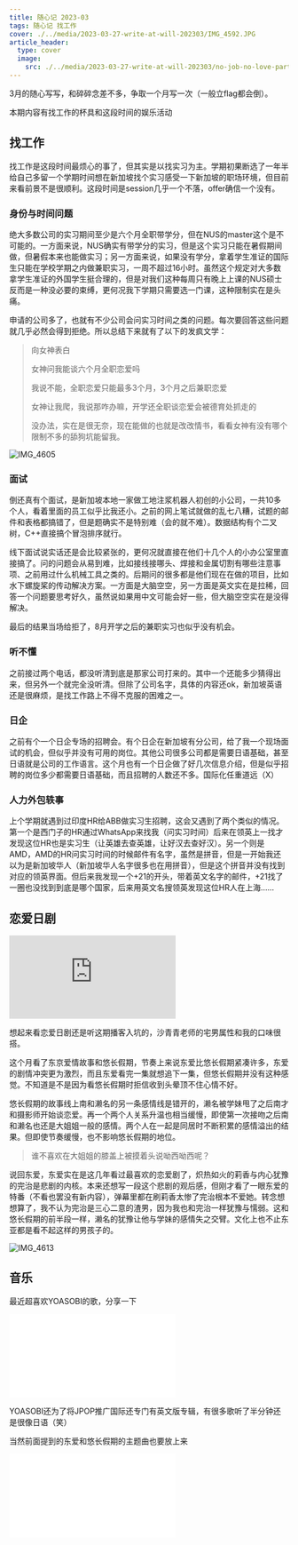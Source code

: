```yaml
---
title: 随心记 2023-03
tags: 随心记 找工作
cover: ./../media/2023-03-27-write-at-will-202303/IMG_4592.JPG
article_header:
  type: cover
  image:
    src: ./../media/2023-03-27-write-at-will-202303/no-job-no-love-party.png
---
```

3月的随心写写，和碎碎念差不多，争取一个月写一次（一般立flag都会倒）。

本期内容有找工作的杯具和这段时间的娱乐活动

<!--more-->

## 找工作

找工作是这段时间最烦心的事了，但其实是以找实习为主。学期初果断选了一年半给自己多留一个学期时间想在新加坡找个实习感受一下新加坡的职场环境，但目前来看前景不是很顺利。这段时间是session几乎一个不落，offer确信一个没有。

### 身份与时间问题

绝大多数公司的实习期间至少是六个月全职带学分，但在NUS的master这个是不可能的。一方面来说，NUS确实有带学分的实习，但是这个实习只能在暑假期间做，但暑假本来也能做实习；另一方面来说，如果没有学分，拿着学生准证的国际生只能在学校学期之内做兼职实习，一周不超过16小时。虽然这个规定对大多数拿学生准证的外国学生挺合理的，但是对我们这种每周只有晚上上课的NUS硕士反而是一种没必要的束缚，更何况我下学期只需要选一门课，这种限制实在是头痛。

申请的公司多了，也就有不少公司会问实习时间之类的问题。每次要回答这些问题就几乎必然会得到拒绝。所以总结下来就有了以下的发疯文学：

> 向女神表白
>
> 女神问我能谈六个月全职恋爱吗
>
> 我说不能，全职恋爱只能最多3个月，3个月之后兼职恋爱
>
> 女神让我爬，我说那咋办嘛，开学还全职谈恋爱会被德育处抓走的
>
> 没办法，实在是很无奈，现在能做的也就是改改情书，看看女神有没有哪个限制不多的舔狗坑能留我。

![IMG_4605](./../media/2023-03-27-write-at-will-202303/IMG_4605.JPEG)

### 面试

倒还真有个面试，是新加坡本地一家做工地注浆机器人初创的小公司，一共10多个人，看着里面的员工似乎比我还小。之前的网上笔试就做的乱七八糟，试题的邮件和表格都搞错了，但是题确实不是特别难（会的就不难）。数据结构有个二叉树，C++直接搞个冒泡排序就行。

线下面试说实话还是会比较紧张的，更何况就直接在他们十几个人的小办公室里直接搞了。问的问题会从易到难，比如接线接哪头、焊接和金属切割有哪些注意事项、之前用过什么机械工具之类的。后期问的很多都是他们现在在做的项目，比如水下螺旋桨的传动解决方案。一方面是大脑空空，另一方面是英文实在是拉稀，回答一个问题要思考好久，虽然说如果用中文可能会好一些，但大脑空空实在是没得解决。

最后的结果当场给拒了，8月开学之后的兼职实习也似乎没有机会。

### 听不懂

之前接过两个电话，都没听清到底是那家公司打来的。其中一个还能多少猜得出来，但另外一个就完全没听清。但除了公司名字，具体的内容还ok，新加坡英语还是很麻烦，是找工作路上不得不克服的困难之一。

### 日企

之前有个一个日企专场的招聘会。有个日企在新加坡有分公司，给了我一个现场面试的机会，但似乎并没有可用的岗位。其他公司很多公司都是需要日语基础，甚至日语就是公司的工作语言。这个月也有一个日企做了好几次信息介绍，但是似乎招聘的岗位多少都需要日语基础，而且招聘的人数还不多。国际化任重道远（X）

### 人力外包轶事

上个学期就遇到过印度HR给ABB做实习生招聘，这会又遇到了两个类似的情况。第一个是西门子的HR通过WhatsApp来找我（问实习时间）后来在领英上一找才发现这位HR也是实习生（让英雄去查英雄，让好汉去查好汉）。另一个则是AMD，AMD的HR问实习时间的时候邮件有名字，虽然是拼音，但是一开始我还以为是新加坡华人（新加坡华人名字很多也在用拼音），但是这个拼音并没有找到对应的领英界面。但后来我发现一个+21的开头，带着英文名字的邮件，+21找了一圈也没找到到底是哪个国家，后来用英文名搜领英发现这位HR人在上海……

## 恋爱日剧

<iframe src="https://player.fireside.fm/v2/3I5iKwMQ+qFHG1lTE?theme=dark" frameborder="0" scrolling="no"></iframe>

想起来看恋爱日剧还是听这期播客入坑的，沙青青老师的宅男属性和我的口味很搭。

这个月看了东京爱情故事和悠长假期，节奏上来说东爱比悠长假期紧凑许多，东爱的剧情冲突更为激烈，而且东爱看完一集就想追下一集，但悠长假期并没有这种感觉。不知道是不是因为看悠长假期时拒信收到头晕顶不住心情不好。

悠长假期的故事线上南和濑名的另一条感情线是错开的，濑名被学妹甩了之后南才和摄影师开始谈恋爱。再一个两个人关系升温也相当缓慢，即使第一次接吻之后南和濑名也还是大姐姐一般的感情。两个人在一起是同居时不断积累的感情溢出的结果。但即使节奏缓慢，也不影响悠长假期的地位。

> 谁不喜欢在大姐姐的膝盖上被摸着头说呦西呦西呢？

说回东爱，东爱实在是这几年看过最喜欢的恋爱剧了，炽热如火的莉香与内心犹豫的完治是悲剧的内核。本来还想写一段这个悲剧的观后感，但刚才看了一眼东爱的特番（不看也罢没有新内容），弹幕里都在刷莉香太惨了完治根本不爱她。转念想想算了，我不认为完治是三心二意的渣男，因为我也和完治一样犹豫与懦弱。这和悠长假期的前半段一样，濑名的犹豫让他与学妹的感情失之交臂。文化上也不止东亚都是看不起这样的男孩子的。

![IMG_4613](./../media/2023-03-27-write-at-will-202303/IMG_4613.JPEG)

## 音乐

最近超喜欢YOASOBI的歌，分享一下

<iframe src="//player.bilibili.com/player.html?aid=416972183&bvid=BV1HV411v7Np&cid=303968725&page=1" scrolling="no" border="0" frameborder="no" framespacing="0" allowfullscreen="true"> </iframe>

YOASOBI还为了将JPOP推广国际还专门有英文版专辑，有很多歌听了半分钟还是很像日语（笑）

当然前面提到的东爱和悠长假期的主题曲也要放上来

<iframe src="//player.bilibili.com/player.html?aid=980730524&bvid=BV1244y137qJ&cid=576565600&page=1" scrolling="no" border="0" frameborder="no" framespacing="0" allowfullscreen="true"> </iframe>
